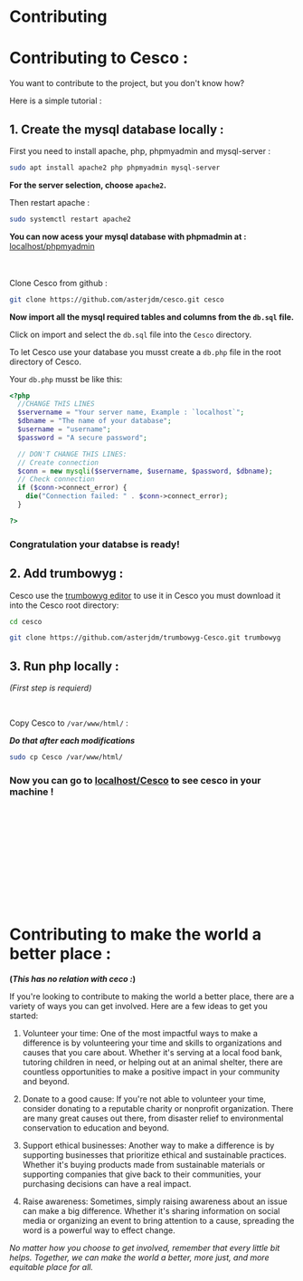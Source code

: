 # Contributing

# Contributing to Cesco :
You want to contribute to the project, but you don't know how? 

Here is a simple tutorial :
## 1. Create the mysql database locally :

First you need to install apache, php, phpmyadmin and mysql-server :
```bash
sudo apt install apache2 php phpmyadmin mysql-server
```
**For the server selection, choose `apache2`.**

Then restart apache : 
```bash
sudo systemctl restart apache2
```
**You can now acess your mysql database with phpmadmin at :** [localhost/phpmyadmin](http://localhost/phpmyadmin)

<br></br>
Clone Cesco from github :
```bash
git clone https://github.com/asterjdm/cesco.git cesco
```
**Now import all the mysql required tables and columns from the `db.sql` file.**

Click on import and select the `db.sql` file into the `Cesco` directory.

To let Cesco use your database you musst create a `db.php` file in the root directory of Cesco. 

Your `db.php` musst be like this:
```php
<?php
  //CHANGE THIS LINES
  $servername = "Your server name, Example : `localhost`";
  $dbname = "The name of your database";
  $username = "username";
  $password = "A secure password";

  // DON'T CHANGE THIS LINES:    
  // Create connection
  $conn = new mysqli($servername, $username, $password, $dbname);
  // Check connection
  if ($conn->connect_error) {
    die("Connection failed: " . $conn->connect_error);
  }

?>
```
### **Congratulation your databse is ready!**

## 2. Add trumbowyg :

Cesco use the [trumbowyg editor](https://github.com/Alex-D/Trumbowyg) to use it in Cesco you must download it into the Cesco root directory:
```bash
cd cesco
```
```bash
git clone https://github.com/asterjdm/trumbowyg-Cesco.git trumbowyg
```

## 3. Run php locally :
_(First step is requierd)_

<br>

Copy Cesco to `/var/www/html/` :

**_Do that after each modifications_**
```bash
sudo cp Cesco /var/www/html/
```
### **Now you can go to [localhost/Cesco](http://localhost/cesco) to see cesco in your machine !**

<br><br><br><br><br><br><br><br><br><br>

# Contributing to make the world a better place : 

**(_This has no relation with ceco :_)**

If you're looking to contribute to making the world a better place, there are a variety of ways you can get involved. Here are a few ideas to get you started:

1. Volunteer your time: One of the most impactful ways to make a difference is by volunteering your time and skills to organizations and causes that you care about. Whether it's serving at a local food bank, tutoring children in need, or helping out at an animal shelter, there are countless opportunities to make a positive impact in your community and beyond.

2. Donate to a good cause: If you're not able to volunteer your time, consider donating to a reputable charity or nonprofit organization. There are many great causes out there, from disaster relief to environmental conservation to education and beyond.

3. Support ethical businesses: Another way to make a difference is by supporting businesses that prioritize ethical and sustainable practices. Whether it's buying products made from sustainable materials or supporting companies that give back to their communities, your purchasing decisions can have a real impact.

4. Raise awareness: Sometimes, simply raising awareness about an issue can make a big difference. Whether it's sharing information on social media or organizing an event to bring attention to a cause, spreading the word is a powerful way to effect change.

_No matter how you choose to get involved, remember that every little bit helps. Together, we can make the world a better, more just, and more equitable place for all._
